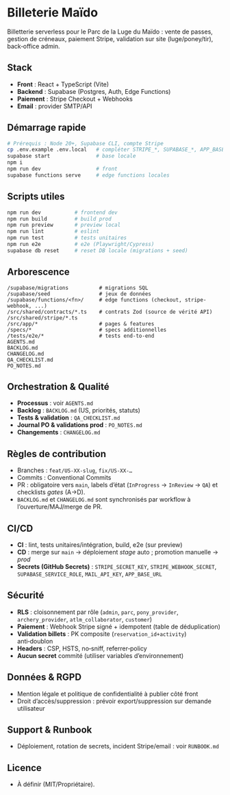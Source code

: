 # Billeterie Maïdo

Billetterie serverless pour le Parc de la Luge du Maïdo : vente de passes, gestion de créneaux, paiement Stripe, validation sur site (luge/poney/tir), back‑office admin.

## Stack

* **Front** : React + TypeScript (Vite)
* **Backend** : Supabase (Postgres, Auth, Edge Functions)
* **Paiement** : Stripe Checkout + Webhooks
* **Email** : provider SMTP/API

## Démarrage rapide

```bash
# Prérequis : Node 20+, Supabase CLI, compte Stripe
cp .env.example .env.local   # compléter STRIPE_*, SUPABASE_*, APP_BASE_URL
supabase start               # base locale
npm i
npm run dev                  # front
supabase functions serve     # edge functions locales
```

## Scripts utiles

```bash
npm run dev           # frontend dev
npm run build         # build prod
npm run preview       # preview local
npm run lint          # eslint
npm run test          # tests unitaires
npm run e2e           # e2e (Playwright/Cypress)
supabase db reset     # reset DB locale (migrations + seed)
```

## Arborescence

```
/supabase/migrations          # migrations SQL
/supabase/seed                # jeux de données
/supabase/functions/<fn>/     # edge functions (checkout, stripe-webhook, ...)
/src/shared/contracts/*.ts    # contrats Zod (source de vérité API)
/src/shared/stripe/*.ts
/src/app/*                    # pages & features
/specs/*                      # specs additionnelles
/tests/e2e/*                  # tests end-to-end
AGENTS.md
BACKLOG.md
CHANGELOG.md
QA_CHECKLIST.md
PO_NOTES.md
```

## Orchestration & Qualité

* **Processus** : voir `AGENTS.md`
* **Backlog** : `BACKLOG.md` (US, priorités, statuts)
* **Tests & validation** : `QA_CHECKLIST.md`
* **Journal PO & validations prod** : `PO_NOTES.md`
* **Changements** : `CHANGELOG.md`

## Règles de contribution

* Branches : `feat/US-XX-slug`, `fix/US-XX-…`
* Commits : Conventional Commits
* PR : obligatoire vers `main`, labels d’état (`InProgress` → `InReview` → `QA`) et checklists *gates* (A→D).
* `BACKLOG.md` et `CHANGELOG.md` sont synchronisés par workflow à l’ouverture/MAJ/merge de PR.

## CI/CD

* **CI** : lint, tests unitaires/intégration, build, e2e (sur preview)
* **CD** : merge sur `main` → déploiement *stage* auto ; promotion manuelle → *prod*
* **Secrets (GitHub Secrets)** : `STRIPE_SECRET_KEY`, `STRIPE_WEBHOOK_SECRET`, `SUPABASE_SERVICE_ROLE`, `MAIL_API_KEY`, `APP_BASE_URL`

## Sécurité

* **RLS** : cloisonnement par rôle (`admin`, `parc`, `pony_provider`, `archery_provider`, `atlm_collaborator`, `customer`)
* **Paiement** : Webhook Stripe signé + idempotent (table de déduplication)
* **Validation billets** : PK composite (`reservation_id+activity`) anti‑doublon
* **Headers** : CSP, HSTS, no‑sniff, referrer‑policy
* **Aucun secret** commité (utiliser variables d’environnement)

## Données & RGPD

* Mention légale et politique de confidentialité à publier côté front
* Droit d’accès/suppression : prévoir export/suppression sur demande utilisateur

## Support & Runbook

* Déploiement, rotation de secrets, incident Stripe/email : voir `RUNBOOK.md`

## Licence

* À définir (MIT/Propriétaire).
